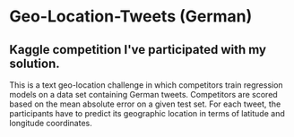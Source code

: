 # Geo-Location-Tweets (German)

## Kaggle competition I've participated with my solution.
This is a text geo-location challenge in which competitors train regression models on a data set containing German tweets. Competitors are scored based on the mean absolute error on a given test set. For each tweet, the participants have to predict its geographic location in terms of latitude and longitude coordinates.

